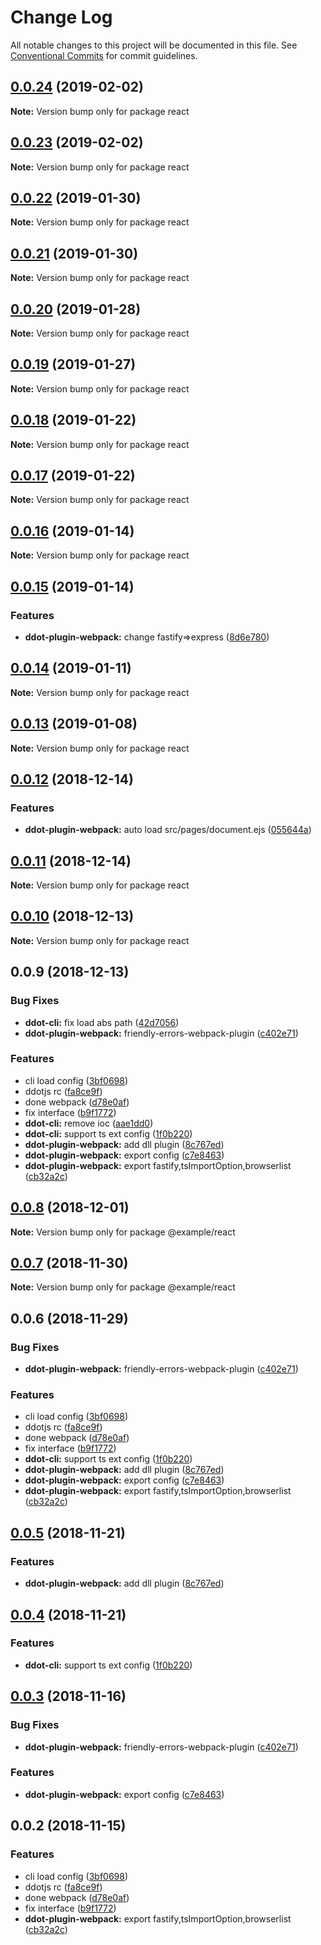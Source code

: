 # Change Log

All notable changes to this project will be documented in this file.
See [Conventional Commits](https://conventionalcommits.org) for commit guidelines.

## [0.0.24](https://github.com/Jetsly/ddot/compare/react@0.0.23...react@0.0.24) (2019-02-02)

**Note:** Version bump only for package react





## [0.0.23](https://github.com/Jetsly/ddot/compare/react@0.0.22...react@0.0.23) (2019-02-02)

**Note:** Version bump only for package react





## [0.0.22](https://github.com/Jetsly/ddot/compare/react@0.0.21...react@0.0.22) (2019-01-30)

**Note:** Version bump only for package react





## [0.0.21](https://github.com/Jetsly/ddot/compare/react@0.0.20...react@0.0.21) (2019-01-30)

**Note:** Version bump only for package react





## [0.0.20](https://github.com/Jetsly/ddot/compare/react@0.0.19...react@0.0.20) (2019-01-28)

**Note:** Version bump only for package react





## [0.0.19](https://github.com/Jetsly/ddot/compare/react@0.0.18...react@0.0.19) (2019-01-27)

**Note:** Version bump only for package react





## [0.0.18](https://github.com/Jetsly/ddot/compare/react@0.0.17...react@0.0.18) (2019-01-22)

**Note:** Version bump only for package react





## [0.0.17](https://github.com/Jetsly/ddot/compare/react@0.0.16...react@0.0.17) (2019-01-22)

**Note:** Version bump only for package react





## [0.0.16](https://github.com/Jetsly/ddot/compare/react@0.0.15...react@0.0.16) (2019-01-14)

**Note:** Version bump only for package react





## [0.0.15](https://github.com/Jetsly/ddot/compare/react@0.0.14...react@0.0.15) (2019-01-14)


### Features

* **ddot-plugin-webpack:** change fastify=>express ([8d6e780](https://github.com/Jetsly/ddot/commit/8d6e780))





## [0.0.14](https://github.com/Jetsly/ddot/compare/react@0.0.13...react@0.0.14) (2019-01-11)

**Note:** Version bump only for package react





## [0.0.13](https://github.com/Jetsly/ddot/compare/react@0.0.12...react@0.0.13) (2019-01-08)

**Note:** Version bump only for package react





## [0.0.12](https://github.com/Jetsly/ddot/compare/react@0.0.11...react@0.0.12) (2018-12-14)


### Features

* **ddot-plugin-webpack:** auto load src/pages/document.ejs ([055644a](https://github.com/Jetsly/ddot/commit/055644a))





## [0.0.11](https://github.com/Jetsly/ddot/compare/react@0.0.10...react@0.0.11) (2018-12-14)

**Note:** Version bump only for package react





## [0.0.10](https://github.com/Jetsly/ddot/compare/react@0.0.9...react@0.0.10) (2018-12-13)

**Note:** Version bump only for package react





## 0.0.9 (2018-12-13)


### Bug Fixes

* **ddot-cli:** fix load abs path ([42d7056](https://github.com/Jetsly/ddot/commit/42d7056))
* **ddot-plugin-webpack:** friendly-errors-webpack-plugin ([c402e71](https://github.com/Jetsly/ddot/commit/c402e71))


### Features

* cli load config ([3bf0698](https://github.com/Jetsly/ddot/commit/3bf0698))
* ddotjs rc ([fa8ce9f](https://github.com/Jetsly/ddot/commit/fa8ce9f))
* done webpack ([d78e0af](https://github.com/Jetsly/ddot/commit/d78e0af))
* fix interface ([b9f1772](https://github.com/Jetsly/ddot/commit/b9f1772))
* **ddot-cli:** remove ioc ([aae1dd0](https://github.com/Jetsly/ddot/commit/aae1dd0))
* **ddot-cli:** support ts ext config ([1f0b220](https://github.com/Jetsly/ddot/commit/1f0b220))
* **ddot-plugin-webpack:** add dll plugin ([8c767ed](https://github.com/Jetsly/ddot/commit/8c767ed))
* **ddot-plugin-webpack:** export config ([c7e8463](https://github.com/Jetsly/ddot/commit/c7e8463))
* **ddot-plugin-webpack:** export fastify,tsImportOption,browserlist ([cb32a2c](https://github.com/Jetsly/ddot/commit/cb32a2c))





## [0.0.8](https://github.com/Jetsly/ddot/compare/@example/react@0.0.7...@example/react@0.0.8) (2018-12-01)

**Note:** Version bump only for package @example/react





## [0.0.7](https://github.com/Jetsly/ddot/compare/@example/react@0.0.6...@example/react@0.0.7) (2018-11-30)

**Note:** Version bump only for package @example/react





## 0.0.6 (2018-11-29)


### Bug Fixes

* **ddot-plugin-webpack:** friendly-errors-webpack-plugin ([c402e71](https://github.com/Jetsly/ddot/commit/c402e71))


### Features

* cli load config ([3bf0698](https://github.com/Jetsly/ddot/commit/3bf0698))
* ddotjs rc ([fa8ce9f](https://github.com/Jetsly/ddot/commit/fa8ce9f))
* done webpack ([d78e0af](https://github.com/Jetsly/ddot/commit/d78e0af))
* fix interface ([b9f1772](https://github.com/Jetsly/ddot/commit/b9f1772))
* **ddot-cli:** support ts ext config ([1f0b220](https://github.com/Jetsly/ddot/commit/1f0b220))
* **ddot-plugin-webpack:** add dll plugin ([8c767ed](https://github.com/Jetsly/ddot/commit/8c767ed))
* **ddot-plugin-webpack:** export config ([c7e8463](https://github.com/Jetsly/ddot/commit/c7e8463))
* **ddot-plugin-webpack:** export fastify,tsImportOption,browserlist ([cb32a2c](https://github.com/Jetsly/ddot/commit/cb32a2c))





## [0.0.5](https://github.com/Jetsly/ddot/compare/@example/react@0.0.4...@example/react@0.0.5) (2018-11-21)


### Features

* **ddot-plugin-webpack:** add dll plugin ([8c767ed](https://github.com/Jetsly/ddot/commit/8c767ed))





## [0.0.4](https://github.com/Jetsly/ddot/compare/@example/react@0.0.3...@example/react@0.0.4) (2018-11-21)


### Features

* **ddot-cli:** support ts ext config ([1f0b220](https://github.com/Jetsly/ddot/commit/1f0b220))





## [0.0.3](https://github.com/Jetsly/ddot/compare/@example/react@0.0.2...@example/react@0.0.3) (2018-11-16)


### Bug Fixes

* **ddot-plugin-webpack:** friendly-errors-webpack-plugin ([c402e71](https://github.com/Jetsly/ddot/commit/c402e71))


### Features

* **ddot-plugin-webpack:** export config ([c7e8463](https://github.com/Jetsly/ddot/commit/c7e8463))





## 0.0.2 (2018-11-15)


### Features

* cli load config ([3bf0698](https://github.com/Jetsly/ddot/commit/3bf0698))
* ddotjs rc ([fa8ce9f](https://github.com/Jetsly/ddot/commit/fa8ce9f))
* done webpack ([d78e0af](https://github.com/Jetsly/ddot/commit/d78e0af))
* fix interface ([b9f1772](https://github.com/Jetsly/ddot/commit/b9f1772))
* **ddot-plugin-webpack:** export fastify,tsImportOption,browserlist ([cb32a2c](https://github.com/Jetsly/ddot/commit/cb32a2c))
